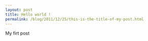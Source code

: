 ```yaml
---
layout: post
title: Hello world !
permalink: /blog/2011/12/25/this-is-the-title-of-my-post.html
---
```


My firt post
